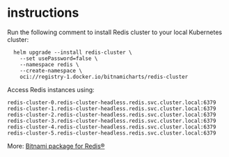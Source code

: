 # instructions

Run the following comment to install Redis cluster to your local Kubernetes cluster:

```shell
  helm upgrade --install redis-cluster \
    --set usePassword=false \
    --namespace redis \
    --create-namespace \
    oci://registry-1.docker.io/bitnamicharts/redis-cluster
```

Access Redis instances using:

```text
redis-cluster-0.redis-cluster-headless.redis.svc.cluster.local:6379
redis-cluster-1.redis-cluster-headless.redis.svc.cluster.local:6379
redis-cluster-2.redis-cluster-headless.redis.svc.cluster.local:6379
redis-cluster-3.redis-cluster-headless.redis.svc.cluster.local:6379
redis-cluster-4.redis-cluster-headless.redis.svc.cluster.local:6379
redis-cluster-5.redis-cluster-headless.redis.svc.cluster.local:6379
```

More: [Bitnami package for Redis®](https://github.com/bitnami/charts/tree/main/bitnami/redis)
